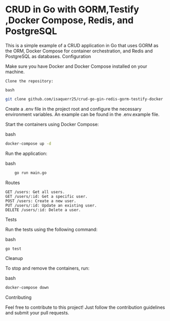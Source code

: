 # CRUD in Go with GORM,Testify ,Docker Compose, Redis, and PostgreSQL

This is a simple example of a CRUD application in Go that uses GORM as the ORM, Docker Compose for container orchestration, and Redis and PostgreSQL as databases.
Configuration

Make sure you have Docker and Docker Compose installed on your machine.

    Clone the repository:
    
    bash

```sh
git clone github.com/isaquerr25/crud-go-gin-redis-gorm-testify-docker
```

Create a .env file in the project root and configure the necessary environment variables. An example can be found in the .env.example file.

Start the containers using Docker Compose:

bash

```sh
docker-compose up -d
```

Run the application:

bash

```sh
    go run main.go
```

Routes

    GET /users: Get all users.
    GET /users/:id: Get a specific user.
    POST /users: Create a new user.
    PUT /users/:id: Update an existing user.
    DELETE /users/:id: Delete a user.

Tests

Run the tests using the following command:

bash

```sh
go test
```

Cleanup

To stop and remove the containers, run:

bash

```sh
docker-compose down
```

Contributing

Feel free to contribute to this project! Just follow the contribution guidelines and submit your pull requests.
